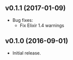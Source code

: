 ## v0.1.1 (2017-01-09)

* Bug fixes:
  * Fix Elixir 1.4 warnings

## v0.1.0 (2016-09-01)

* Initial release.
